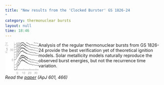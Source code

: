 ```yaml
---
title: "New results from the 'Clocked Burster' GS 1826-24
"
category: thermonuclear bursts
layout: null
time: 18:46
---
```

<!-- header generated from blosxom format post; make_header.pl 23.1.2022 -->
<p>
<!-- created by convert.pl on Tue Jan 31 01:01:39 EST 2012 -->
<!-- converted from ../2004/01/new-results-from-clocked-burster-gs.html -->
<!-- Post timestamp Sunday, January 04, 2004 4:46 AM -->
<!-- touch -t 200401040446 -->
<!-- Labels: 2004, papers, thermonuclear bursts -->
      <img src="images/1826.gif" align="left">Analysis of the regular thermonuclear bursts from GS 1826-24 provide the best verification yet of theoretical ignition models. Solar metallicity models naturally reproduce the observed burst energies, but not the recurrence time variation.
<br clear="left">
<em>Read the <a href="http://arxiv.org/abs/astro-ph/0308122">paper</a> (ApJ 601, 466)</em>
